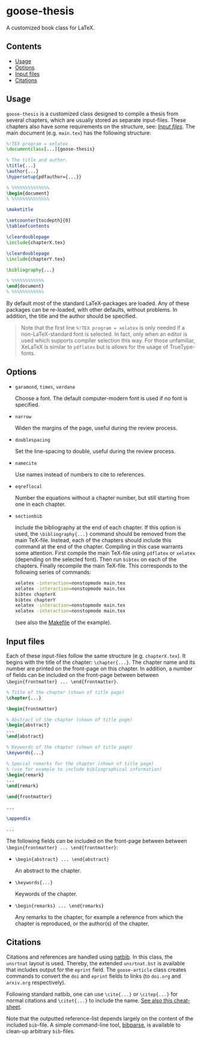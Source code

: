 # goose-thesis

A customized book class for LaTeX.

## Contents

<!-- MarkdownTOC -->

- [Usage](#usage)
- [Options](#options)
- [Input files](#input-files)
- [Citations](#citations)

<!-- /MarkdownTOC -->

## Usage

`goose-thesis` is a customized class designed to compile a thesis from several chapters, which are usually stored as separate input-files. These chapters also have some requirements on the structure, see: *[Input files](#input-files)*. The main document (e.g. `main.tex`) has the following structure:

```latex
%!TEX program = xelatex
\documentclass[...]{goose-thesis}

% The title and author.
\title{...}
\author{...}
\hypersetup{pdfauthor={...}}

% %%%%%%%%%%%%%%
\begin{document}
% %%%%%%%%%%%%%%

\maketitle

\setcounter{tocdepth}{0}
\tableofcontents

\cleardoublepage
\include{chapterX.tex}

\cleardoublepage
\include{chapterY.tex}

\bibliography{...}

% %%%%%%%%%%%%
\end{document}
% %%%%%%%%%%%%
```

By default most of the standard LaTeX-packages are loaded. Any of these packages can be re-loaded, with other defaults, without problems. In addition, the title and the author should be specified.

>   Note that the first line `%!TEX program = xelatex` is only needed if a non-LaTeX-standard font is selected. In fact, only when an editor is used which supports compiler selection this way. For those unfamiliar, XeLaTeX is similar to `pdflatex` but is allows for the usage of TrueType-fonts.

## Options

*   `garamond`, `times`, `verdana`

    Choose a font. The default computer-modern font is used if no font is specified.

*   `narrow`

    Widen the margins of the page, useful during the review process.

*   `doublespacing`

    Set the line-spacing to double, useful during the review process.

*   `namecite`

    Use names instead of numbers to cite to references.

*   `eqreflocal`

    Number the equations without a chapter number, but still starting from one in each chapter.

*   `sectionbib`

    Include the bibliography at the end of each chapter. If this option is used, the `\bibliography{...}` command should be removed from the main TeX-file. Instead, each of the chapters should include this command at the end of the chapter. Compiling in this case warrants some attention. First compile the main TeX-file using `pdflatex` or `xelatex` (depending on the selected font). Then run `bibtex` on each of the chapters. Finally recompile the main TeX-file. This corresponds to the following series of commands:

    ```bash 
    xelatex -interaction=nonstopmode main.tex
    xelatex -interaction=nonstopmode main.tex
    bibtex chapterX
    bibtex chapterY
    xelatex -interaction=nonstopmode main.tex
    xelatex -interaction=nonstopmode main.tex
    ```

    (see also the [Makefile](https://github.com/tdegeus/GooseLaTeX/blob/master/goose-thesis/Makefile) of the example).

## Input files

Each of these input-files follow the same structure (e.g. `chapterX.tex`). It begins with the title of the chapter: `\chapter{...}`. The chapter name and its number are printed on the front-page on this chapter. In addition, a number of fields can be included on the front-page between between `\begin{frontmatter} ... \end{frontmatter}`. 

```latex
% Title of the chapter (shown of title page)
\chapter{...}

\begin{frontmatter}

% Abstract of the chapter (shown of title page)
\begin{abstract}
...
\end{abstract}

% Keywords of the chapter (shown of title page)
\keywords{...}

% Special remarks for the chapter (shown of title page)
% (use for example to include bibliographical information)
\begin{remark}
...
\end{remark}

\end{frontmatter}

...

\appendix

...
```

The following fields can be included on the front-page between between `\begin{frontmatter} ... \end{frontmatter}`:

*   `\begin{abstract} ... \end{abstract}`

    An abstract to the chapter.

*   `\keywords{...}`

    Keywords of the chapter.

*   `\begin{remarks} ... \end{remarks}`

    Any remarks to the chapter, for example a reference from which the chapter is reproduced, or the author(s) of the chapter.

## Citations

Citations and references are handled using [natbib](http://ctan.org/pkg/natbib). In this class, the `unsrtnat` layout is used. Thereby, the extended `unsrtnat.bst` is available that includes output for the `eprint` field. The `goose-article` class creates commands to convert the `doi` and `eprint` fields to links (to `doi.org` and `arxiv.org` respectively).

Following standard natbib, one can use `\cite{...}` or `\citep{...}` for normal citations and `\citet{...}` to include the name. [See also this cheat-sheet](http://merkel.texture.rocks/Latex/natbib.php).

Note that the outputted reference-list depends largely on the content of the included `bib`-file. A simple command-line tool, [bibparse](https://github.com/tdegeus/bibparse), is available to clean-up arbitrary `bib`-files.
